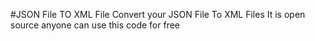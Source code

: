 #JSON File TO XML File
Convert your JSON File To XML Files
It is open source anyone can use this code for free
